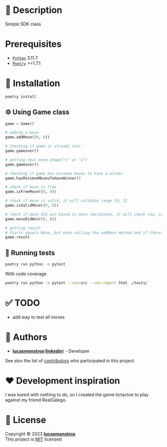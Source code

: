 # 📝 Description

Simple SDK class

# Prerequisites

- [`Python`](https://www.python.org/downloads/release/python-3117) 3.11.7
- [`Poetry`](https://python-poetry.org/docs/#installation) >=1.7.1

# 🧰 Installation

```bash
poetry install
```

## ⚙ Using Game class

```py
game = Game()

# adding a move
game.addMove((0, 0))

# checking if game is already over
game.gameover()

# getting next move shape("x" or "o")
game.gameover()

# checking if game has minimum moves to have a winner
game.hasMinimumMovesToHaveWinner()

# check if move is free
game.isFreeMove((0, 0))

# check if move is valid, it will validate range [0, 2]
game.isValidMove((0, 0))

# check if move did win based in move coordinate, it will check row, column, diagonal or secondary diagonal
game.moveDidWin((0, 0))

# getting result
# Starts equals None, but when calling the addMove method and if there is a winner or draw, the variable will be rewritten
game.result
```

## 🧪 Running tests

```bash
poetry run python -m pytest
```

With code coverage

```bash
poetry run python -m pytest --cov=src --cov-report html ./tests/
```

# ✅ TODO

- add way to test all moves

# 👷 Authors

- [**lucasmonstrox**](http://github.com/lucasmonstrox)([**linkedin**](https://www.linkedin.com/in/lucasmonstrox/)) - Developer

See also the list of [contributors](../../graphs/contributors) who participated
in this project.

# ❤️ Development inspiration

I was bored with nothing to do, so I created the game tictactoe to play against my friend RealGalego.

# 📝 License

Copyright © 2023 [**lucasmonstrox**](https://github.com/lucasmonstrox)  
This project is [MIT](https://opensource.org/licenses/MIT) licensed
